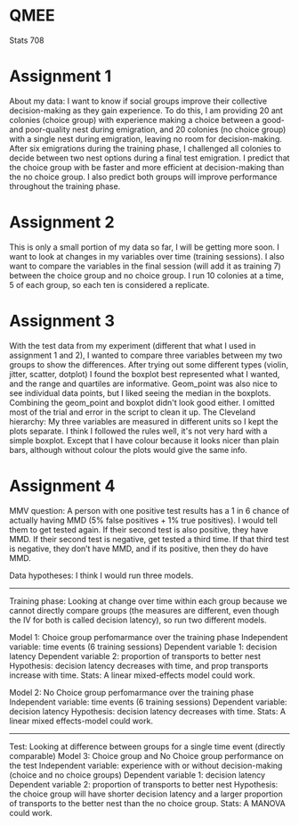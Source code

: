 # QMEE
Stats 708

# Assignment 1 #

About my data: I want to know if social groups improve their collective decision-making as they gain experience. To do this, I am providing 20 ant colonies (choice group) with experience making a choice between a good- and poor-quality nest during emigration, and 20 colonies (no choice group) with a single nest during emigration, leaving no room for decision-making. After six emigrations during the training phase, I challenged all colonies to decide between two nest options during a final test emigration. I predict that the choice group with be faster and more efficient at decision-making than the no choice group. I also predict both groups will improve performance throughout the training phase.

# Assignment 2 #

This is only a small portion of my data so far, I will be getting more soon. I want to look at changes in my variables over time (training sessions). I also want to compare the variables in the final session (will add it as training 7) between the choice group and no choice group. I run 10 colonies at a time, 5 of each group, so each ten is considered a replicate.

# Assignment 3 #

With the test data from my experiment (different that what I used in assignment 1 and 2), I wanted to compare three variables between my two groups to show the differences. 
After trying out some different types (violin, jitter, scatter, dotplot) I found the boxplot best represented what I wanted, and the range and quartiles are informative. Geom_point was also nice to see individual data points, but I liked seeing the median in the boxplots. Combining the geom_point and boxplot didn't look good either. I omitted most of the trial and error in the script to clean it up.
The Cleveland hierarchy: My three variables are measured in different units so I kept the plots separate. I think I followed the rules well, it's not very hard with a simple boxplot. Except that I have colour because it looks nicer than plain bars, although without colour the plots would give the same info.

# Assignment 4 #

MMV question:
A person with one positive test results has a 1 in 6 chance of actually having MMD (5% false positives + 1% true positives). I would tell them to get tested again. If their second test is also positive, they have MMD. If their second test is negative, get tested a third time. If that third test is negative, they don’t have MMD, and if its positive, then they do have MMD.

Data hypotheses: 
I think I would run three models.
- - - 
Training phase: Looking at change over time within each group because we cannot directly compare groups (the measures are different, even though the IV for both is called decision latency), so run two different models.

Model 1: Choice group perfomarmance over the training phase
Independent variable: time events (6 training sessions)
Dependent variable 1: decision latency 
Dependent variable 2: proportion of transports to better nest 
Hypothesis: decision latency decreases with time, and prop transports increase with time.
Stats: A linear mixed-effects model could work.

Model 2: No Choice group perfomarmance over the training phase
Independent variable: time events (6 training sessions)
Dependent variable: decision latency 
Hypothesis: decision latency decreases with time.
Stats: A linear mixed effects-model could work.
- - - 
Test: Looking at difference between groups for a single time event (directly comparable)
Model 3: Choice group and No Choice group performance on the test 
Independent variable: experience with or without decision-making (choice and no choice groups)
Dependent variable 1: decision latency 
Dependent variable 2: proportion of transports to better nest 
Hypothesis: the choice group will have shorter decision latency and a larger proportion of transports to the better nest than the no choice group.
Stats: A MANOVA could work.
